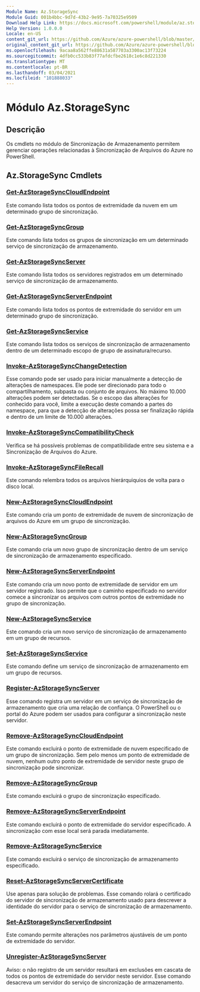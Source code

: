 ```yaml
---
Module Name: Az.StorageSync
Module Guid: 001b4bbc-9d7d-43b2-9e95-7a70325e9509
Download Help Link: https://docs.microsoft.com/powershell/module/az.storagesync
Help Version: 1.0.0.0
Locale: en-US
content_git_url: https://github.com/Azure/azure-powershell/blob/master/src/StorageSync/StorageSync/help/Az.StorageSync.md
original_content_git_url: https://github.com/Azure/azure-powershell/blob/master/src/StorageSync/StorageSync/help/Az.StorageSync.md
ms.openlocfilehash: 9acaa8a562ffe88631a587703a3300ac13f73224
ms.sourcegitcommit: 4dfb0cc533b83f77afdcfbe2618c1e6c8d221330
ms.translationtype: MT
ms.contentlocale: pt-BR
ms.lasthandoff: 03/04/2021
ms.locfileid: "101888033"
---
```

# Módulo Az.StorageSync
## Descrição
Os cmdlets no módulo de Sincronização de Armazenamento permitem gerenciar operações relacionadas à Sincronização de Arquivos do Azure no PowerShell.

## Az.StorageSync Cmdlets
### [Get-AzStorageSyncCloudEndpoint](Get-AzStorageSyncCloudEndpoint.md)
Este comando lista todos os pontos de extremidade da nuvem em um determinado grupo de sincronização.

### [Get-AzStorageSyncGroup](Get-AzStorageSyncGroup.md)
Este comando lista todos os grupos de sincronização em um determinado serviço de sincronização de armazenamento.

### [Get-AzStorageSyncServer](Get-AzStorageSyncServer.md)
Este comando lista todos os servidores registrados em um determinado serviço de sincronização de armazenamento.

### [Get-AzStorageSyncServerEndpoint](Get-AzStorageSyncServerEndpoint.md)
Este comando lista todos os pontos de extremidade do servidor em um determinado grupo de sincronização.

### [Get-AzStorageSyncService](Get-AzStorageSyncService.md)
Este comando lista todos os serviços de sincronização de armazenamento dentro de um determinado escopo de grupo de assinatura/recurso.

### [Invoke-AzStorageSyncChangeDetection](Invoke-AzStorageSyncChangeDetection.md)
Esse comando pode ser usado para iniciar manualmente a detecção de alterações de namespaces. Ele pode ser direcionado para todo o compartilhamento, subpasta ou conjunto de arquivos. No máximo 10.000 alterações podem ser detectadas. Se o escopo das alterações for conhecido para você, limite a execução deste comando a partes do namespace, para que a detecção de alterações possa ser finalização rápida e dentro de um limite de 10.000 alterações.

### [Invoke-AzStorageSyncCompatibilityCheck](Invoke-AzStorageSyncCompatibilityCheck.md)
Verifica se há possíveis problemas de compatibilidade entre seu sistema e a Sincronização de Arquivos do Azure.

### [Invoke-AzStorageSyncFileRecall](Invoke-AzStorageSyncFileRecall.md)
Este comando relembra todos os arquivos hierárquiquios de volta para o disco local.

### [New-AzStorageSyncCloudEndpoint](New-AzStorageSyncCloudEndpoint.md)
Este comando cria um ponto de extremidade de nuvem de sincronização de arquivos do Azure em um grupo de sincronização.

### [New-AzStorageSyncGroup](New-AzStorageSyncGroup.md)
Este comando cria um novo grupo de sincronização dentro de um serviço de sincronização de armazenamento especificado.

### [New-AzStorageSyncServerEndpoint](New-AzStorageSyncServerEndpoint.md)
Este comando cria um novo ponto de extremidade de servidor em um servidor registrado. Isso permite que o caminho especificado no servidor comece a sincronizar os arquivos com outros pontos de extremidade no grupo de sincronização.

### [New-AzStorageSyncService](New-AzStorageSyncService.md)
Este comando cria um novo serviço de sincronização de armazenamento em um grupo de recursos.

### [Set-AzStorageSyncService](New-AzStorageSyncService.md)
Este comando define um serviço de sincronização de armazenamento em um grupo de recursos.

### [Register-AzStorageSyncServer](Register-AzStorageSyncServer.md)
Esse comando registra um servidor em um serviço de sincronização de armazenamento que cria uma relação de confiança. O PowerShell ou o portal do Azure podem ser usados para configurar a sincronização neste servidor.

### [Remove-AzStorageSyncCloudEndpoint](Remove-AzStorageSyncCloudEndpoint.md)
Este comando excluirá o ponto de extremidade de nuvem especificado de um grupo de sincronização. Sem pelo menos um ponto de extremidade de nuvem, nenhum outro ponto de extremidade de servidor neste grupo de sincronização pode sincronizar.

### [Remove-AzStorageSyncGroup](Remove-AzStorageSyncGroup.md)
Este comando excluirá o grupo de sincronização especificado.

### [Remove-AzStorageSyncServerEndpoint](Remove-AzStorageSyncServerEndpoint.md)
Este comando excluirá o ponto de extremidade do servidor especificado. A sincronização com esse local será parada imediatamente.

### [Remove-AzStorageSyncService](Remove-AzStorageSyncService.md)
Este comando excluirá o serviço de sincronização de armazenamento especificado.

### [Reset-AzStorageSyncServerCertificate](Reset-AzStorageSyncServerCertificate.md)
Use apenas para solução de problemas. Esse comando rolará o certificado do servidor de sincronização de armazenamento usado para descrever a identidade do servidor para o serviço de sincronização de armazenamento.

### [Set-AzStorageSyncServerEndpoint](Set-AzStorageSyncServerEndpoint.md)
Este comando permite alterações nos parâmetros ajustáveis de um ponto de extremidade do servidor.

### [Unregister-AzStorageSyncServer](Unregister-AzStorageSyncServer.md)
Aviso: o não registro de um servidor resultará em exclusões em cascata de todos os pontos de extremidade do servidor neste servidor. Esse comando desacreva um servidor do serviço de sincronização de armazenamento.

